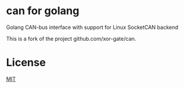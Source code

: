 # can for golang

Golang CAN-bus interface with support for Linux SocketCAN backend

This is a fork of the project github.com/xor-gate/can.

# License

[MIT](LICENSE)

[License-Url]: http://opensource.org/licenses/MIT
[License-Image]: https://img.shields.io/npm/l/express.svg
[Stability-Status-Image]: http://badges.github.io/stability-badges/dist/experimental.svg
[Build-Status-Url]: http://travis-ci.org/xor-gate/can
[Build-Status-Image]: https://travis-ci.org/xor-gate/can.svg?branch=master
[Godoc-Url]: https://godoc.org/github.com/xor-gate/can
[Godoc-Image]: https://godoc.org/github.com/xor-gate/can?status.svg
[ReportCard-Url]: http://goreportcard.com/report/xor-gate/can
[ReportCard-Image]: https://goreportcard.com/badge/github.com/xor-gate/can
